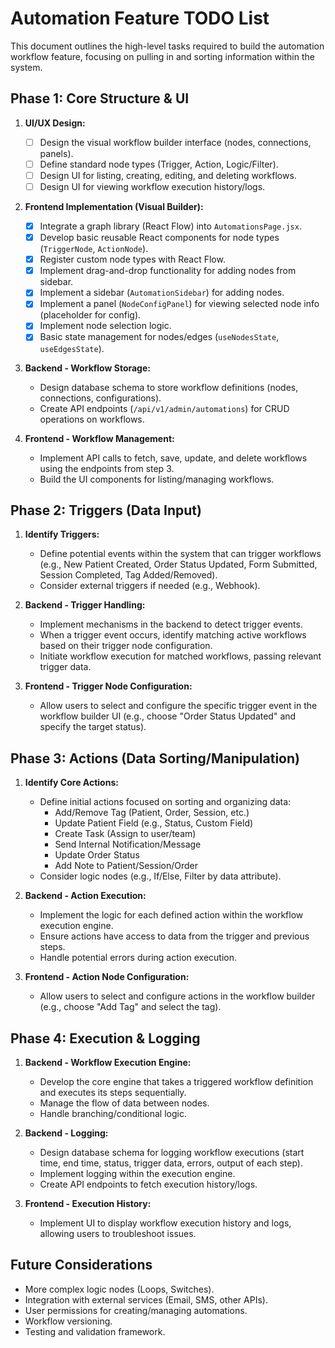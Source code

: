 # Automation Feature TODO List

This document outlines the high-level tasks required to build the automation workflow feature, focusing on pulling in and sorting information within the system.

## Phase 1: Core Structure & UI

1.  **UI/UX Design:**
    *   [ ] Design the visual workflow builder interface (nodes, connections, panels).
    *   [ ] Define standard node types (Trigger, Action, Logic/Filter).
    *   [ ] Design UI for listing, creating, editing, and deleting workflows.
    *   [ ] Design UI for viewing workflow execution history/logs.

2.  **Frontend Implementation (Visual Builder):**
    *   [x] Integrate a graph library (React Flow) into `AutomationsPage.jsx`.
    *   [x] Develop basic reusable React components for node types (`TriggerNode`, `ActionNode`).
    *   [x] Register custom node types with React Flow.
    *   [x] Implement drag-and-drop functionality for adding nodes from sidebar.
    *   [x] Implement a sidebar (`AutomationSidebar`) for adding nodes.
    *   [x] Implement a panel (`NodeConfigPanel`) for viewing selected node info (placeholder for config).
    *   [x] Implement node selection logic.
    *   [x] Basic state management for nodes/edges (`useNodesState`, `useEdgesState`).

3.  **Backend - Workflow Storage:**
    *   Design database schema to store workflow definitions (nodes, connections, configurations).
    *   Create API endpoints (`/api/v1/admin/automations`) for CRUD operations on workflows.

4.  **Frontend - Workflow Management:**
    *   Implement API calls to fetch, save, update, and delete workflows using the endpoints from step 3.
    *   Build the UI components for listing/managing workflows.

## Phase 2: Triggers (Data Input)

1.  **Identify Triggers:**
    *   Define potential events within the system that can trigger workflows (e.g., New Patient Created, Order Status Updated, Form Submitted, Session Completed, Tag Added/Removed).
    *   Consider external triggers if needed (e.g., Webhook).

2.  **Backend - Trigger Handling:**
    *   Implement mechanisms in the backend to detect trigger events.
    *   When a trigger event occurs, identify matching active workflows based on their trigger node configuration.
    *   Initiate workflow execution for matched workflows, passing relevant trigger data.

3.  **Frontend - Trigger Node Configuration:**
    *   Allow users to select and configure the specific trigger event in the workflow builder UI (e.g., choose "Order Status Updated" and specify the target status).

## Phase 3: Actions (Data Sorting/Manipulation)

1.  **Identify Core Actions:**
    *   Define initial actions focused on sorting and organizing data:
        *   Add/Remove Tag (Patient, Order, Session, etc.)
        *   Update Patient Field (e.g., Status, Custom Field)
        *   Create Task (Assign to user/team)
        *   Send Internal Notification/Message
        *   Update Order Status
        *   Add Note to Patient/Session/Order
    *   Consider logic nodes (e.g., If/Else, Filter by data attribute).

2.  **Backend - Action Execution:**
    *   Implement the logic for each defined action within the workflow execution engine.
    *   Ensure actions have access to data from the trigger and previous steps.
    *   Handle potential errors during action execution.

3.  **Frontend - Action Node Configuration:**
    *   Allow users to select and configure actions in the workflow builder (e.g., choose "Add Tag" and select the tag).

## Phase 4: Execution & Logging

1.  **Backend - Workflow Execution Engine:**
    *   Develop the core engine that takes a triggered workflow definition and executes its steps sequentially.
    *   Manage the flow of data between nodes.
    *   Handle branching/conditional logic.

2.  **Backend - Logging:**
    *   Design database schema for logging workflow executions (start time, end time, status, trigger data, errors, output of each step).
    *   Implement logging within the execution engine.
    *   Create API endpoints to fetch execution history/logs.

3.  **Frontend - Execution History:**
    *   Implement UI to display workflow execution history and logs, allowing users to troubleshoot issues.

## Future Considerations

*   More complex logic nodes (Loops, Switches).
*   Integration with external services (Email, SMS, other APIs).
*   User permissions for creating/managing automations.
*   Workflow versioning.
*   Testing and validation framework.
